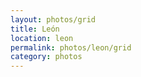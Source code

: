 ```yaml
---
layout: photos/grid
title: León
location: leon
permalink: photos/leon/grid
category: photos
---
```

